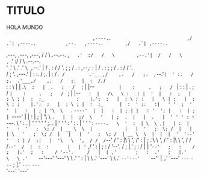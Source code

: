 # TITULO
HOLA MUNDO

                                    ,----..                            ,/   .`| ,----..           ,--.   ,----..        ,/   .`| ,----..               
   ,---,          ,---,      ,---,  /   /   \   .--.--.               ,`   .'  :/   /   \        ,--.'|  /   /   \     ,`   .'  :/   /   \   .--.--.    
  '  .' \       .'  .' `\ ,`--.' | /   .     : /  /    '.           ;    ;     /   .     :   ,--,:  : | /   .     :  ;    ;     /   .     : /  /    '.  
 /  ;    '.   ,---.'     \|   :  :.   /   ;.  |  :  /`. /         .'___,/    ,.   /   ;.  ,`--.'`|  ' :.   /   ;.  .'___,/    ,.   /   ;.  |  :  /`. /  
:  :       \  |   |  .`\  :   |  .   ;   /  ` ;  |  |--`          |    :     .   ;   /  ` |   :  :  | .   ;   /  ` |    :     .   ;   /  ` ;  |  |--`   
:  |   /\   \ :   : |  '  |   :  ;   |  ; \ ; |  :  ;_            ;    |.';  ;   |  ; \ ; :   |   \ | ;   |  ; \ ; ;    |.';  ;   |  ; \ ; |  :  ;_     
|  :  ' ;.   :|   ' '  ;  '   '  |   :  | ; | '\  \    `.         `----'  |  |   :  | ; | |   : '  '; |   :  | ; | `----'  |  |   :  | ; | '\  \    `.  
|  |  ;/  \   '   | ;  .  |   |  .   |  ' ' ' : `----.   \            '   :  .   |  ' ' ' '   ' ;.    .   |  ' ' ' :   '   :  .   |  ' ' ' : `----.   \ 
'  :  | \  \ ,|   | :  |  '   :  '   ;  \; /  | __ \  \  |            |   |  '   ;  \; /  |   | | \   '   ;  \; /  |   |   |  '   ;  \; /  | __ \  \  | 
|  |  '  '--' '   : | /  ;|   |  '\   \  ',  / /  /`--'  /            '   :  |\   \  ',  /'   : |  ; .'\   \  ',  /    '   :  |\   \  ',  / /  /`--'  / 
|  :  :       |   | '` ,/ '   :  | ;   :    / '--'.     /             ;   |.'  ;   :    / |   | '`--'   ;   :    /     ;   |.'  ;   :    / '--'.     /  
|  | ,'       ;   :  .'   ;   |.'   \   \ .'    `--'---'              '---'     \   \ .'  '   : |        \   \ .'      '---'     \   \ .'    `--'---'   
`--''         |   ,.'     '---'      `---`                                       `---`    ;   |.'         `---`                   `---`                 
              '---'                                                                       '---'                                                         
                                                                                                                                                        